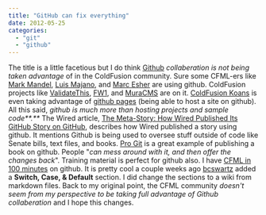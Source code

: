 ```yaml
---
title: "GitHub can fix everything"
date: 2012-05-25
categories: 
  - "git"
  - "github"
---
```


The title is a little facetious but I do think [Github](http://github.com) _collaberation is not being taken advantage_ of in the ColdFusion community. Sure some CFML-ers like [Mark Mandel](https://github.com/markmandel), [Luis Majano](https://github.com/lmajano), and [Marc Esher](https://github.com/marcesher) are using github. ColdFusion projects like [ValidateThis](https://github.com/ValidateThis), [FW1](https://github.com/seancorfield/fw1), and [MuraCMS](https://github.com/blueriver/MuraCMS) are on it. [ColdFusion Koans](http://bittersweetryan.github.com/ColdFusion-Koans/) is even taking advantage of [github pages](http://pages.github.com/) (being able to host a site on github). All this said, _github is much more than hosting projects and sample code**.**_ The Wired article, [The Meta-Story: How Wired Published Its GitHub Story on GitHub](http://www.wired.com/wiredenterprise/2012/02/github-revisited/), describes how Wired published a story using github. It mentions Github is being used to oversee stuff outside of code like Senate bills, text files, and books. [Pro Git](https://github.com/progit/progit) is a great example of publishing a book on github. People "_can mess around with it, and then offer the changes back_". Training material is perfect for github also. I have [CFML in 100 minutes](https://github.com/mhenke/CFML-in-100-minutes/wiki) on github. It is pretty cool a couple weeks ago [bcswartz](https://github.com/bcswartz) added a **Switch, Case, & Default** section. I did change the sections to a wiki from markdown files. Back to my original point, the CFML community _doesn't seem from my perspective to be taking full advantage of Github collaberation_ and I hope this changes.
